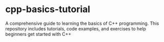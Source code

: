 # cpp-basics-tutorial
A comprehensive guide to learning the basics of C++ programming. This repository includes tutorials, code examples, and exercises to help beginners get started with C++
